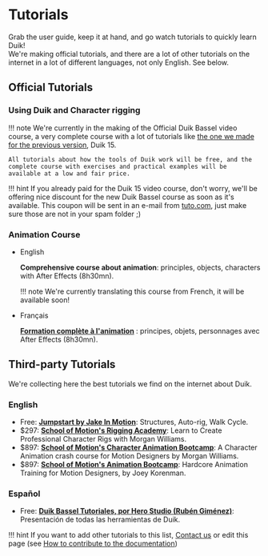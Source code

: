 # Tutorials

Grab the user guide, keep it at hand, and go watch tutorials to quickly learn Duik!  
We're making official tutorials, and there are a lot of other tutorials on the internet in a lot of different languages, not only English. See below.  

## Official Tutorials

### Using Duik and Character rigging

!!! note
    We're currently in the making of the Official Duik Bassel video course, a very complete course with a lot of tutorials like [the one we made for the previous version](https://en.tuto.com/after-effects/after-effects-and-duik-setup-your-first-characters-after-effects,73651.html?cc=vyKT3i), Duik 15.

    All tutorials about how the tools of Duik work will be free, and the complete course with exercises and practical examples will be available at a low and fair price.

!!! hint
    If you already paid for the Duik 15 video course, don't worry, we'll be offering nice discount for the new Duik Bassel course as soon as it's available. This coupon will be sent in an e-mail from [tuto.com](https://en.tuto.com?cc=vyKT3i), just make sure those are not in your spam folder ;)

### Animation Course

- English

    **Comprehensive course about animation**: principles, objects, characters with After Effects (8h30mn).

    !!! note
        We're currently translating this course from French, it will be available soon!

- Français

    [**Formation complète à l'animation**](https://fr.tuto.com/after-effects/after-effects-formation-complete-a-l-animation-principes-objets-personnages-after-effects,93551.html?cc=vyKT3i) : principes, objets, personnages avec After Effects (8h30mn).

## Third-party Tutorials

We're collecting here the best tutorials we find on the internet about Duik.

### English

- Free: [**Jumpstart by Jake In Motion**](https://www.youtube.com/watch?v=i63vPXJ00r0): Structures, Auto-rig, Walk Cycle.
- $297: [**School of Motion's Rigging Academy**](https://www.schoolofmotion.com/rigging-academy?ref_id=duduf): Learn to Create Professional Character Rigs with Morgan Williams.
- $897: [**School of Motion's Character Animation Bootcamp**](https://www.schoolofmotion.com/character-animation-bootcamp?ref_id=duduf): A Character Animation crash course for Motion Designers by Morgan Williams.
- $897: [**School of Motion's Animation Bootcamp**](https://www.schoolofmotion.com/animation-bootcamp?ref_id=duduf): Hardcore Animation Training for Motion Designers, by Joey Korenman.

### Español

- Free: [**Duik Bassel Tutoriales, por Hero Studio (Rubén Giménez)**](https://www.youtube.com/playlist?list=PLqgjVVKs3VV6QJiwybvMZarWo1cUS-RiV): Presentación de todas las herramientas de Duik.

!!! hint
    If you want to add other tutorials to this list, [Contact us](../../../contact) or edit this page (see [How to contribute to the documentation](../../../contribute))
